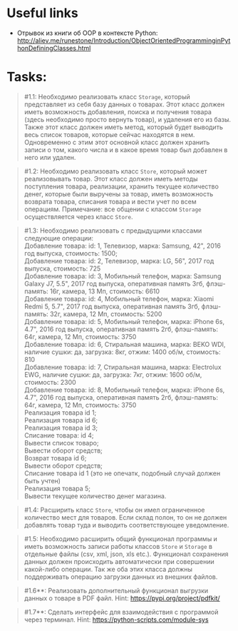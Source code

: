 # Useful links

* Отрывок из книги об OOP в контексте Python: http://aliev.me/runestone/Introduction/ObjectOrientedProgramminginPythonDefiningClasses.html

# Tasks:

> #1.1: Необходимо реализовать класс `Storage`, который представляет из себя базу 
> данных о товарах. Этот класс должен иметь возможность добавления, поиска и 
> получения товара (здесь необходимо просто вернуть товар), и удаления его из 
> базы. Также этот класс должен иметь метод, который будет выводить весь список
> товаров, которые сейчас находятся в нем. Одновременно с этим этот основной
> класс должен хранить записи о том, какого числа и в какое время товар был
> добавлен в него или удален.

> #1.2: Необходимо реализовать класс `Store`, который может реализовывать товар.
> Этот класс должен иметь методы поступления товара, реализации, хранить 
> текущее количество денег, которые были выручены за товар, иметь возможность 
> возврата товара, списания товара и вести учет по всем операциям.
> Примечание: все общении с классом `Storage` осуществляется через класс `Store`.

> #1.3: Необходимо реализовать c предыдущими классами следующие операции:  
> Добавление товара: id: 1, Телевизор, марка: Samsung, 42", 2016 год выпуска, стоимость: 1500;  
> Добавление товара: id: 2, Телевизор, марка: LG, 56", 2017 год выпуска, стоимость: 725   
> Добавление товара: id: 3, Мобильный телефон, марка: Samsung Galaxy J7, 5.5", 2017 год выпуска, оперативная память 3гб, флэш-память: 16г, камера, 13 Мп, стоимость: 6610  
> Добавление товара: id: 4, Мобильный телефон, марка: Xiaomi Redmi 5, 5.7", 2017 год выпуска, оперативная память 3гб, флэш-память: 32г, камера, 12 Мп, стоимость: 5200  
> Добавление товара: id: 5, Мобильный телефон, марка: iPhone 6s, 4.7", 2016 год выпуска, оперативная память 2гб, флэш-память: 64г, камера, 12 Мп, стоимость: 3750  
> Добавление товара: id: 6, Стиральная машина, марка: BEKO WDI, наличие сушки: да, загрузка: 8кг, отжим: 1400 об/м, стоимость: 810  
> Добавление товара: id: 7, Стиральная машина, марка: Electrolux EWG, наличие сушки: да, загрузка: 7кг, отжим: 1600 об/м, стоимость: 2300  
> Добавление товара: id: 8, Мобильный телефон, марка: iPhone 6s, 4.7", 2016 год выпуска, оперативная память 2гб, флэш-память: 64г, камера, 12 Мп, стоимость: 3750  
> Реализация товара id 1;  
> Реализация товара id 6;  
> Реализация товара id 3;  
> Списание товара: id 4;  
> Вывести список товаро;  
> Вывести оборот средств;  
> Возврат товара id 6;  
> Вывести оборот средств;  
> Списание товара id 1 (это не опечатк, подобный случай должен быть учтен)  
> Реализация товара 5;  
> Вывести текущее количество денег магазина.  

> #1.4: Расширить класс `Store`, чтобы он имел ограниченное количество мест 
> для товаров. Если склад полон, то он не должен добавлять товар туда и выводить
> соответствующее уведомление.

> #1.5: Необходимо расширить общий функционал программы и иметь возможность 
> записи работы классов `Store` и `Storage` в отдельные файлы (csv, xml, json, xls etc.).
> Функционал сохранения данных должен происходить автоматически при совершении
> какой-либо операции. Так же оба этих класса должны поддерживать операцию 
> загрузки данных из внешних файлов.

> #1.6**: Реализовать дополнительный функционал выгрузки данных о товаре в PDF файл.
> Hint: https://pypi.org/project/pdfkit/

> #1.7**: Сделать интерфейс для взаимодействия с программой через терминал.
> Hint: https://python-scripts.com/module-sys